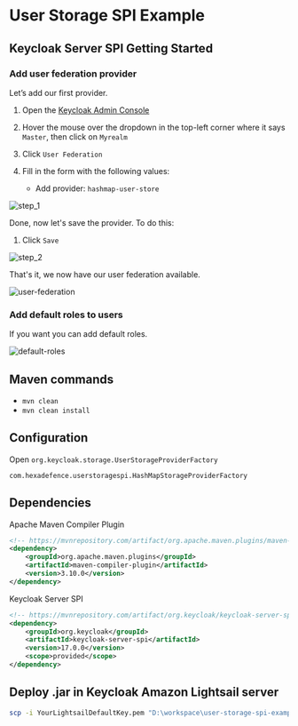 # User Storage SPI Example

## Keycloak Server SPI Getting Started

### Add user federation provider

Let’s add our first provider.

1. Open the [Keycloak Admin Console](http://localhost:8180/auth/admin)

2. Hover the mouse over the dropdown in the top-left corner where it says `Master`, then click on `Myrealm`

3. Click `User Federation`

4. Fill in the form with the following values:
   - Add provider: `hashmap-user-store`

![step_1](https://user-images.githubusercontent.com/15948693/156259407-3433abfd-f518-4d89-b298-627e9eb138d5.png)

Done, now let's save the provider. To do this:

1. Click `Save`

![step_2](https://user-images.githubusercontent.com/15948693/156260402-2f9f2d2c-8e36-4518-9afb-f3de1eb8dbdf.png)

That's it, we now have our user federation available.

![user-federation](https://user-images.githubusercontent.com/15948693/156261450-aa07c395-139b-476c-b40e-1f51f7fc8d8b.png)

### Add default roles to users

If you want you can add default roles.

![default-roles](https://user-images.githubusercontent.com/15948693/156261220-dbdbc575-50a6-46b8-9b99-d36109519557.png)

## Maven commands

- `mvn clean`
- `mvn clean install`

## Configuration

Open `org.keycloak.storage.UserStorageProviderFactory`

```
com.hexadefence.userstoragespi.HashMapStorageProviderFactory
```

## Dependencies

Apache Maven Compiler Plugin
```xml
<!-- https://mvnrepository.com/artifact/org.apache.maven.plugins/maven-compiler-plugin -->
<dependency>
    <groupId>org.apache.maven.plugins</groupId>
    <artifactId>maven-compiler-plugin</artifactId>
    <version>3.10.0</version>
</dependency>
```

Keycloak Server SPI
```xml
<!-- https://mvnrepository.com/artifact/org.keycloak/keycloak-server-spi -->
<dependency>
    <groupId>org.keycloak</groupId>
    <artifactId>keycloak-server-spi</artifactId>
    <version>17.0.0</version>
    <scope>provided</scope>
</dependency>
```

## Deploy .jar in Keycloak Amazon Lightsail server

```bash
scp -i YourLightsailDefaultKey.pem "D:\workspace\user-storage-spi-example\target\user-storage-spi.jar" ubuntu@xxx.xxx.xxx.xxx:"/home/ubuntu/keycloak-myrealm/standalone/deployments/user-storage-spi.jar"
```
